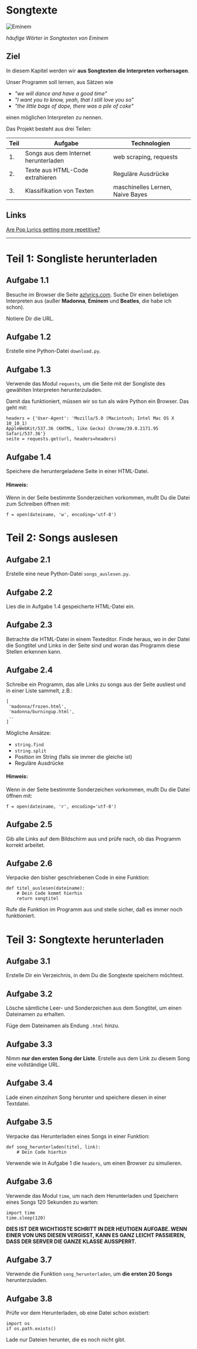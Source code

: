 

# Songtexte

![Eminem](../images/eminem_word_cloud.jpg)

*häufige Wörter in Songtexten von Eminem*

## Ziel

In diesem Kapitel werden wir **aus Songtexten die Interpreten vorhersagen**.

Unser Programm soll lernen, aus Sätzen wie

* *"we will dance and have a good time"*
* *"I want you to know, yeah, that I still love you so"*
* *"the little bags of dope, there was a pile of coke"*

einen möglichen Interpreten zu nennen.

Das Projekt besteht aus drei Teilen:

| Teil | Aufgabe      | Technologien |
|------|--------------|--------------|
|  1.  | Songs aus dem Internet herunterladen | web scraping, requests |
|  2.  | Texte aus HTML-Code extrahieren | Reguläre Ausdrücke |
|  3.  | Klassifikation von Texten | maschinelles Lernen, Naive Bayes |

## Links

[Are Pop Lyrics getting more repetitive?](https://pudding.cool/2017/05/song-repetition/index.html)

----

# Teil 1: Songliste herunterladen

## Aufgabe 1.1

Besuche im Browser die Seite [azlyrics.com](http://www.azlyrics.com). Suche Dir einen beliebigen Interpreten aus (außer **Madonna**, **Eminem** und **Beatles**, die habe ich schon).

Notiere Dir die URL.

## Aufgabe 1.2

Erstelle eine Python-Datei `download.py`.

## Aufgabe 1.3

Verwende das Modul `requests`, um die Seite mit der Songliste des gewählten Interpreten herunterzuladen.

Damit das funktioniert, müssen wir so tun als wäre Python ein Browser. Das geht mit:

    headers = {'User-Agent': 'Mozilla/5.0 (Macintosh; Intel Mac OS X 10_10_1)
    AppleWebKit/537.36 (KHTML, like Gecko) Chrome/39.0.2171.95 Safari/537.36'}
    seite = requests.get(url, headers=headers)

## Aufgabe 1.4

Speichere die heruntergeladene Seite in einer HTML-Datei.

#### Hinweis:

Wenn in der Seite bestimmte Sonderzeichen vorkommen, mußt Du die Datei zum Schreiben öffnen mit:

    f = open(dateiname, 'w', encoding='utf-8')

# Teil 2: Songs auslesen

## Aufgabe 2.1

Erstelle eine neue Python-Datei `songs_auslesen.py`.

## Aufgabe 2.2

Lies die in Aufgabe 1.4 gespeicherte HTML-Datei ein.

## Aufgabe 2.3

Betrachte die HTML-Datei in einem Texteditor. Finde heraus, wo in der Datei die Songtitel und Links in der Seite sind und woran das Programm diese Stellen erkennen kann.

## Aufgabe 2.4

Schreibe ein Programm, das alle Links zu songs aus der Seite ausliest und in einer Liste sammelt, z.B.:

    [
     'madonna/frozen.html',
     'madonna/burningup.html',
     ..
    ]

Mögliche Ansätze:

* `string.find`
* `string.split`
* Position im String (falls sie immer die gleiche ist)
* Reguläre Ausdrücke

#### Hinweis:

Wenn in der Seite bestimmte Sonderzeichen vorkommen, mußt Du die Datei öffnen mit:

    f = open(dateiname, 'r', encoding='utf-8')

## Aufgabe 2.5

Gib alle Links auf dem Bildschirm aus und prüfe nach, ob das Programm korrekt arbeitet.

## Aufgabe 2.6

Verpacke den bisher geschriebenen Code in eine Funktion:

    def titel_auslesen(dateiname):
        # Dein Code kommt hierhin
        return songtitel

Rufe die Funktion im Programm aus und stelle sicher, daß es immer noch funktioniert.


# Teil 3: Songtexte herunterladen

## Aufgabe 3.1

Erstelle Dir ein Verzeichnis, in dem Du die Songtexte speichern möchtest.

## Aufgabe 3.2

Lösche sämtliche Leer- und Sonderzeichen aus dem Songtitel, um einen Dateinamen zu erhalten.

Füge dem Dateinamen als Endung `.html` hinzu.

## Aufgabe 3.3

Nimm **nur den ersten Song der Liste**. Erstelle aus dem Link zu diesem Song eine vollständige URL.


## Aufgabe 3.4

Lade einen *einzelnen* Song herunter und speichere diesen in einer Textdatei.

## Aufgabe 3.5

Verpacke das Herunterladen eines Songs in einer Funktion:

    def song_herunterladen(titel, link):
        # Dein Code hierhin

Verwende wie in Aufgabe 1 die `headers`, um einen Browser zu simulieren.

## Aufgabe 3.6

Verwende das Modul `time`, um nach dem Herunterladen und Speichern eines Songs 120 Sekunden zu warten:

    import time
    time.sleep(120)

**DIES IST DER WICHTIGSTE SCHRITT IN DER HEUTIGEN AUFGABE. WENN EINER VON UNS DIESEN VERGISST, KANN ES GANZ LEICHT PASSIEREN, DASS DER SERVER DIE GANZE KLASSE AUSSPERRT.**

## Aufgabe 3.7

Verwende die Funktion `song_herunterladen`, um **die ersten 20 Songs** herunterzuladen.

## Aufgabe 3.8

Prüfe vor dem Herunterladen, ob eine Datei schon existiert:

    import os
    if os.path.exists()

Lade nur Dateien herunter, die es noch nicht gibt.
